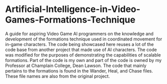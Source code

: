 # Artificial-Intelligence-in-Video-Games-Formations-Technique
A guide for aspiring Video Game AI programmers on the knowledge and development of the formations technique used in coordinated movement for in-game characters.
The code being showcased here reuses a lot of the code base from another project that made use of AI characters. The code was modified for the purposes of demonstrating
the capabilities of scalable formations. Part of the code is my own and part of the code is owned by my Professor at Champlain College, Dean Lawson. 
The code that mainly pertains to the formations is found in the Wander, Heal, and Chase files. These file names are also from the original project.
